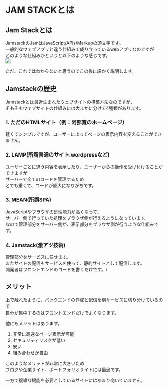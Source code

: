# JAM STACKとは

## Jam Stackとは

JamstackのJamはJavaScript/APIs/Markupの頭文字です。\
一般的なウェブアプリと違う仕組みで成り立っているwebアプリなのですが\
どのような仕組みかというと以下のような感じです。\
 ![](image/jamstack\_flow.png)

ただ、これではわからないと思うのでこの後に細かく説明します。

## Jamstackの歴史
Jamstackとは最近生まれたウェブサイトの構築方法なのですが、\
そもそもウェブサイトの仕組みには大まかに分けて4種類があります。

### 1. ただのHTMLサイト（例：阿部寛のホームページ）
軽くてシンプルですが、ユーザーによってページの表示内容を変えることができません。
### 2. LAMP(所謂普通のサイト:wordpressなど)
ユーザーごとに違う内容を表示したり、ユーザーからの操作を受け付けることができますが\
サーバーで全てのコードを管理するため\
とても重くて、コードが膨大になりがちです。

### 3. MEAN(所謂SPA)
JavaScriptやブラウザの処理能力が高くなって、\
サーバー側で行っていた処理をブラウザ側が行えるようになっています。\
なので管理部分をサーバー側が、表示部分をブラウザ側が行うような仕組みです。

### 4. Jamstack(激アツ技術)
管理部分をサービスに任せます。\
またサイトの配信もサービスを使って、静的サイトとして配信します。\
開発者はフロントエンドのコードを書くだけです。\

## メリット

上で触れたように、バックエンドの作成と配信を別サービスに切り分けているので\
自分が集中するのはフロントエンドだけでよくなります。

他にもメリットはあります。

1. 非常に高速なページ表示が可能
2. セキュリティリスクが低い
3. 安い
4. 組み合わせが自由

このようなメリットが非常に大きいため\
ブログや企業サイト、ポートフォリオサイトには最適です。

一方で複雑な機能を必要としているサイトにはあまり向いていません。
